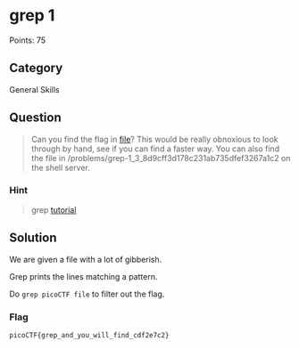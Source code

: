 # grep 1
Points: 75

## Category
General Skills

## Question
>Can you find the flag in [file](files/file)? This would be really obnoxious to look through by hand, see if you can find a faster way. You can also find the file in /problems/grep-1_3_8d9cff3d178c231ab735dfef3267a1c2 on the shell server. 

### Hint
>grep [tutorial](https://ryanstutorials.net/linuxtutorial/grep.php)

## Solution
We are given a file with a lot of gibberish.

Grep prints the lines matching a pattern.

Do `grep picoCTF file` to filter out the flag.

### Flag
`picoCTF{grep_and_you_will_find_cdf2e7c2}`
